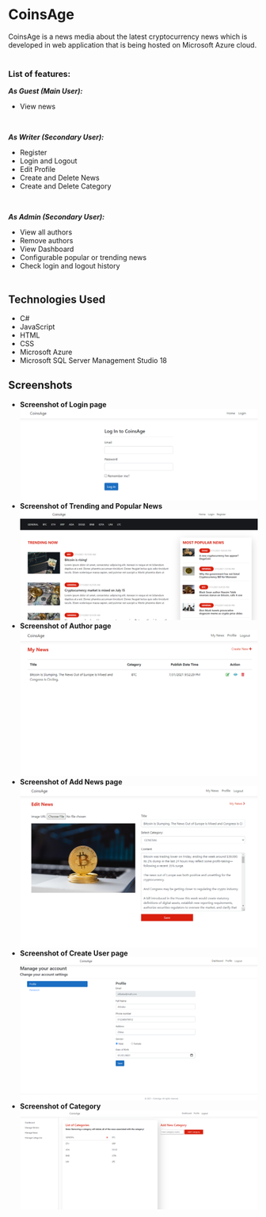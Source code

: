 # CoinsAge
CoinsAge is a news media about the latest cryptocurrency news which is developed in web application that is being hosted on Microsoft Azure cloud.<br /> <br />

### List of features:
***As Guest (Main User):***
- View news
<br />

***As Writer (Secondary User):***
- Register
- Login and Logout
- Edit Profile
- Create and Delete News
- Create and Delete Category
<br />

***As Admin (Secondary User):***
- View all authors
- Remove authors
- View Dashboard
- Configurable popular or trending news
- Check login and logout history <br /><br />

## Technologies Used <br />
- C#
- JavaScript
- HTML
- CSS
- Microsoft Azure
- Microsoft SQL Server Management Studio 18

## Screenshots <br />
- **Screenshot of Login page** <br />
<kbd>![Screenshot of login page.](assets/Login.png)</kbd><br />
- **Screenshot of Trending and Popular News** <br />
<kbd>![Screenshot of login page.](assets/Trending.png)</kbd><br />
- **Screenshot of Author page** <br />
<kbd>![Screenshot of login page.](assets/AuthorNews.png)</kbd><br />
- **Screenshot of Add News page** <br />
<kbd>![Screenshot of login page.](assets/AddNews.png)</kbd><br />
- **Screenshot of Create User page** <br />
<kbd>![Screenshot of login page.](assets/CreateUser.png)</kbd><br />
- **Screenshot of Category** <br />
<kbd>![Screenshot of login page.](assets/Category.png)</kbd><br />
